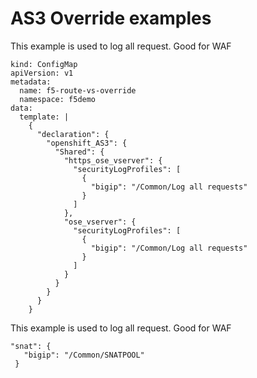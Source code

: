 # AS3 Override examples 

This example is used to log all request. Good for WAF
```
kind: ConfigMap
apiVersion: v1
metadata:
  name: f5-route-vs-override
  namespace: f5demo
data:
  template: |
    {
      "declaration": {
        "openshift_AS3": {
          "Shared": {
            "https_ose_vserver": {
              "securityLogProfiles": [
                {
                  "bigip": "/Common/Log all requests"
                }
              ]
            },
            "ose_vserver": {
              "securityLogProfiles": [
                {
                  "bigip": "/Common/Log all requests"
                }
              ]
            }
          }
        }
      }
    }
```
This example is used to log all request. Good for WAF
```
"snat": {
   "bigip": "/Common/SNATPOOL"
 }